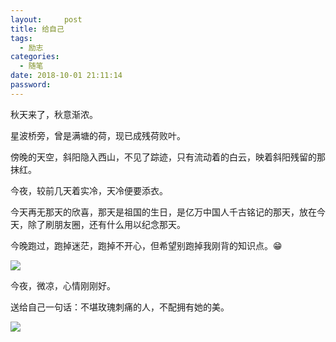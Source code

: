 ```yaml
---
layout:     post
title: 给自己
tags:
  - 励志
categories:
  - 随笔
date: 2018-10-01 21:11:14
password:
---
```


秋天来了，秋意渐浓。

星波桥旁，曾是满塘的荷，现已成残荷败叶。

<!--more-->

傍晚的天空，斜阳隐入西山，不见了踪迹，只有流动着的白云，映着斜阳残留的那抹红。

今夜，较前几天着实冷，天冷便要添衣。

今天再无那天的欣喜，那天是祖国的生日，是亿万中国人千古铭记的那天，放在今天，除了刷朋友圈，还有什么用以纪念那天。

今晚跑过，跑掉迷茫，跑掉不开心，但希望别跑掉我刚背的知识点。😁

![](https://i.loli.net/2018/10/01/5bb22079efb6f.jpg)



今夜，微凉，心情刚刚好。

送给自己一句话：不堪玫瑰刺痛的人，不配拥有她的美。

![](https://i.loli.net/2018/10/01/5bb22159dffcd.png)

